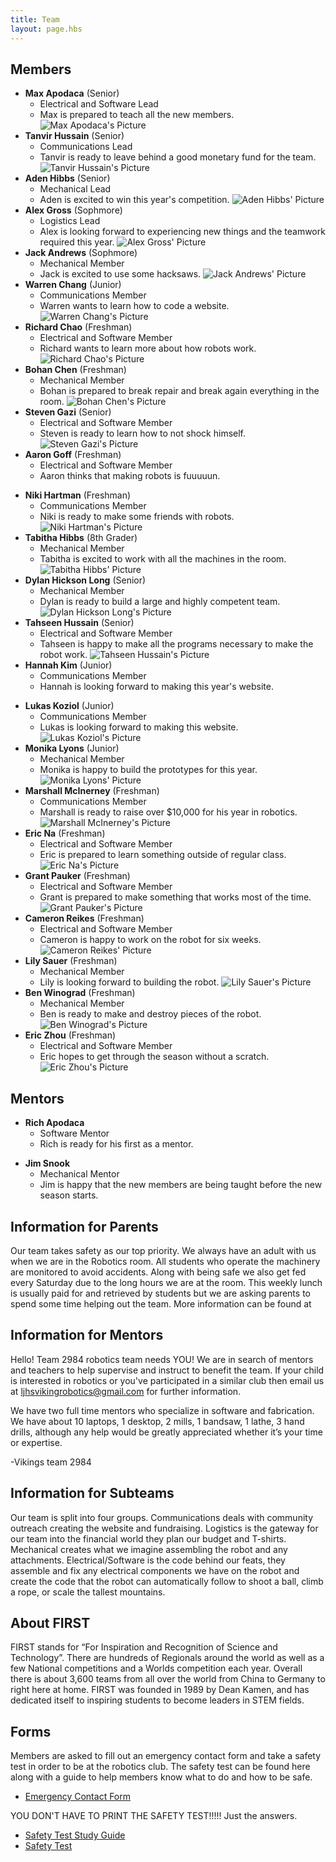 ```yaml
---
title: Team
layout: page.hbs
---
```


## Members

- **Max Apodaca** (Senior)
  - Electrical and Software Lead
  - Max is prepared to teach all the new members.
![Max Apodaca's Picture](/images/interview-pictures/ip-max-apodaca.jpg)
- **Tanvir Hussain** (Senior)
  - Communications Lead
  - Tanvir is ready to leave behind a good monetary fund for the team.
![Tanvir Hussain's Picture](/images/interview-pictures/ip-tanvir-hussain.jpg)
- **Aden Hibbs** (Senior)
  - Mechanical Lead
  - Aden is excited to win this year's competition.
![Aden Hibbs' Picture](/images/interview-pictures/ip-aden-hibbs.jpg)
- **Alex Gross** (Sophmore)
  - Logistics Lead
  - Alex is looking forward to experiencing new things and the teamwork required this year.
![Alex Gross' Picture](/images/interview-pictures/ip-alex-gross.jpg)
- **Jack Andrews** (Sophmore)
  - Mechanical Member
  - Jack is excited to use some hacksaws.
![Jack Andrews' Picture](/images/interview-pictures/ip-jack-andrews.jpg)
- **Warren Chang** (Junior)
  - Communications Member
  - Warren wants to learn how to code a website.
![Warren Chang's Picture](/images/interview-pictures/ip-warren-chang.jpg)
- **Richard Chao** (Freshman)
  - Electrical and Software Member
  - Richard wants to learn more about how robots work.
![Richard Chao's Picture](/images/interview-pictures/ip-richard-chao.jpg)
- **Bohan Chen** (Freshman)
  - Mechanical Member
  - Bohan is prepared to break repair and break again everything in the room.
![Bohan Chen's Picture](/images/interview-pictures/ip-bohan-chen.jpg)
- **Steven Gazi** (Senior)
  - Electrical and Software Member
  - Steven is ready to learn how to not shock himself.
![Steven Gazi's Picture](/images/interview-pictures/ip-steven-gazi.jpg)
- **Aaron Goff** (Freshman)
  - Electrical and Software Member
  - Aaron thinks that making robots is fuuuuun.
<!--!Aaron Goff would like to not have an interview picture-->
- **Niki Hartman** (Freshman)
  - Communications Member
  - Niki is ready to make some friends with robots.
  ![Niki Hartman's Picture](/images/interview-pictures/ip-niki-hartman.jpg)
- **Tabitha Hibbs** (8th Grader)
  - Mechanical Member
  - Tabitha is excited to work with all the machines in the room.
![Tabitha Hibbs' Picture](/images/interview-pictures/ip-tabitha-hibbs.jpg)
- **Dylan Hickson Long** (Senior)
  - Mechanical Member
  - Dylan is ready to build a large and highly competent team.
![Dylan Hickson Long's Picture](/images/interview-pictures/ip-dylan-hickson-long.jpg)
- **Tahseen Hussain** (Senior)
  - Electrical and Software Member
  - Tahseen is happy to make all the programs necessary to make the robot work.
![Tahseen Hussain's Picture](/images/interview-pictures/ip-tahseen-hussain.jpg)
- **Hannah Kim** (Junior)
  - Communications Member
  - Hannah is looking forward to making this year's website.
<!--![Hannah Kim's Picture](/images/interview-pictures/ip-hannah-kim.jpg)-->
- **Lukas Koziol** (Junior)
  - Communications Member
  - Lukas is looking forward to making this website.
![Lukas Koziol's Picture](/images/interview-pictures/ip-lukas-koziol.jpg)
- **Monika Lyons** (Junior)
  - Mechanical Member
  - Monika is happy to build the prototypes for this year.
![Monika Lyons' Picture](/images/interview-pictures/ip-monika-lyons.jpg)
- **Marshall McInerney** (Freshman)
  - Communications Member
  - Marshall is ready to raise over $10,000 for his year in robotics.
![Marshall McInerney's Picture](/images/interview-pictures/ip-marshall-mcinerney.jpg)
- **Eric Na** (Freshman)
  - Electrical and Software Member
  - Eric is prepared to learn something outside of regular class.
![Eric Na's Picture](/images/interview-pictures/ip-eric-na.jpg)
- **Grant Pauker** (Freshman)
  - Electrical and Software Member
  - Grant is prepared to make something that works most of the time.
![Grant Pauker's Picture](/images/interview-pictures/ip-grant-pauker.jpg)
- **Cameron Reikes** (Freshman)
  - Electrical and Software Member
  - Cameron is happy to work on the robot for six weeks.
![Cameron Reikes' Picture](/images/interview-pictures/ip-cameron-reikes.jpg)
- **Lily Sauer** (Freshman)
  - Mechanical Member
  - Lily is looking forward to building the robot.
![Lily Sauer's Picture](/images/interview-pictures/ip-lily-sauer.jpg)
- **Ben Winograd** (Freshman)
  - Mechanical Member
  - Ben is ready to make and destroy pieces of the robot.
![Ben Winograd's Picture](/images/interview-pictures/ip-ben-winograd.jpg)
- **Eric Zhou** (Freshman)
  - Electrical and Software Member
  - Eric hopes to get through the season without a scratch.
![Eric Zhou's Picture](/images/interview-pictures/ip-eric-zhou.jpg)

## Mentors
- **Rich Apodaca**
  - Software Mentor
  - Rich is ready for his first as a mentor.
<!---![Rich Apodaca's Picture](/images/interview-pictures/ip-rich-apodaca.jpg)-->
- **Jim Snook**
  - Mechanical Mentor
  - Jim is happy that the new members are being taught before the new season starts.
<!--![Jim Snook's Picture](/images/interview-pictures/ip-jim-snook.jpg)--->

## Information for Parents

Our team takes safety as our top priority. We always have an adult with us when we are in the Robotics room. All students who operate the machinery are monitored to avoid accidents. Along with being safe we also get fed every Saturday due to the long hours we are at the room. This weekly lunch is usually paid for and retrieved by students but we are asking parents to spend some time helping out the team. More information can be found at

## Information for Mentors

Hello! Team 2984 robotics team needs YOU! We are in search of mentors and teachers to help supervise and instruct to benefit the team. If your child is interested in robotics or you've participated in a similar club then email us at <a mailto="ljhsvikingrobotics@gmail.com">ljhsvikingrobotics@gmail.com</a> for further information.

We have two full time mentors who specialize in software and fabrication. We have about 10 laptops, 1 desktop, 2 mills, 1 bandsaw, 1 lathe, 3 hand drills, although any help would be greatly appreciated whether it’s your time or expertise.

-Vikings team 2984

## Information for Subteams

Our team is split into four groups. Communications deals with community outreach creating the website and fundraising. Logistics is the gateway for our team into the financial world they plan our budget and T-shirts. Mechanical creates what we imagine assembling the robot and any attachments. Electrical/Software is the code behind our feats, they assemble and fix any electrical components we have on the robot and create the code that the robot can automatically follow to shoot a ball, climb a rope, or scale the tallest mountains.

## About FIRST

FIRST stands for “For Inspiration and Recognition of Science and Technology”. There are hundreds of Regionals around the world as well as a few National competitions and a Worlds competition each year. Overall there is about 3,600 teams from all over the world from China to Germany to right here at home. FIRST was founded in 1989 by Dean Kamen, and has dedicated itself to inspiring students to become leaders in STEM fields.

## Forms

Members are asked to fill out an emergency contact form and take a safety test in order to be at the robotics club. The safety test can be found here along with a guide to help members know what to do and how to be safe.

- [Emergency Contact Form](/pdfs/team-forms/emergency-contact-form.pdf)

YOU DON'T HAVE TO PRINT THE SAFETY TEST!!!!! Just the answers.

- [Safety Test Study Guide](/pdfs/team-forms/robotics-study-guide.pdf)
- [Safety Test](/pdfs/team-forms/robotics-safety-test.pdf)
